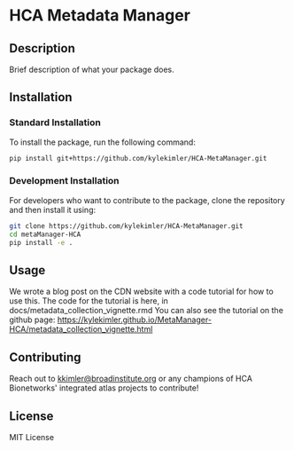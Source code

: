 # HCA Metadata Manager

## Description
Brief description of what your package does.

## Installation

### Standard Installation
To install the package, run the following command:
```bash
pip install git+https://github.com/kylekimler/HCA-MetaManager.git
```

### Development Installation
For developers who want to contribute to the package, clone the repository and then install it using:
```bash
git clone https://github.com/kylekimler/HCA-MetaManager.git
cd metaManager-HCA
pip install -e .
```

## Usage
We wrote a blog post on the CDN website with a code tutorial for how to use this. The code for the tutorial is here, in docs/metadata_collection_vignette.rmd
You can also see the tutorial on the github page: https://kylekimler.github.io/MetaManager-HCA/metadata_collection_vignette.html

## Contributing
Reach out to kkimler@broadinstitute.org or any champions of HCA Bionetworks' integrated atlas projects to contribute!

## License
MIT License